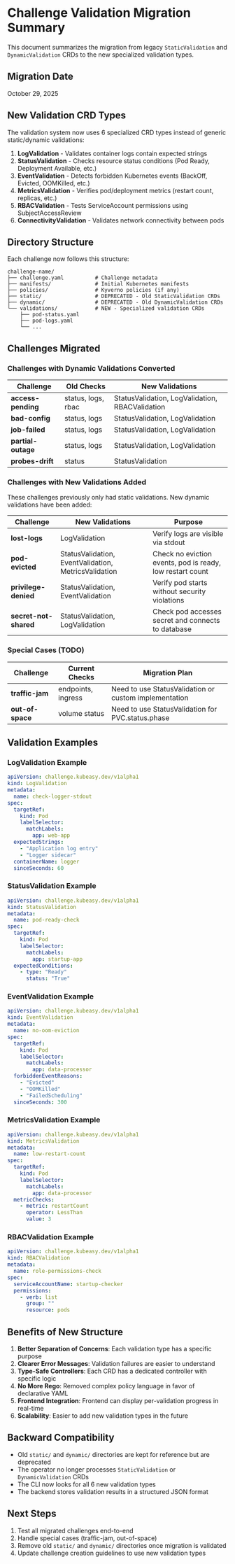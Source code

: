 # Challenge Validation Migration Summary

This document summarizes the migration from legacy `StaticValidation` and `DynamicValidation` CRDs to the new specialized validation types.

## Migration Date

October 29, 2025

## New Validation CRD Types

The validation system now uses 6 specialized CRD types instead of generic static/dynamic validations:

1. **LogValidation** - Validates container logs contain expected strings
2. **StatusValidation** - Checks resource status conditions (Pod Ready, Deployment Available, etc.)
3. **EventValidation** - Detects forbidden Kubernetes events (BackOff, Evicted, OOMKilled, etc.)
4. **MetricsValidation** - Verifies pod/deployment metrics (restart count, replicas, etc.)
5. **RBACValidation** - Tests ServiceAccount permissions using SubjectAccessReview
6. **ConnectivityValidation** - Validates network connectivity between pods

## Directory Structure

Each challenge now follows this structure:

```
challenge-name/
├── challenge.yaml          # Challenge metadata
├── manifests/              # Initial Kubernetes manifests
├── policies/               # Kyverno policies (if any)
├── static/                 # DEPRECATED - Old StaticValidation CRDs
├── dynamic/                # DEPRECATED - Old DynamicValidation CRDs
└── validations/            # NEW - Specialized validation CRDs
    ├── pod-status.yaml
    ├── pod-logs.yaml
    └── ...
```

## Challenges Migrated

### Challenges with Dynamic Validations Converted

| Challenge | Old Checks | New Validations |
|-----------|------------|-----------------|
| **access-pending** | status, logs, rbac | StatusValidation, LogValidation, RBACValidation |
| **bad-config** | status, logs | StatusValidation, LogValidation |
| **job-failed** | status, logs | StatusValidation, LogValidation |
| **partial-outage** | status, logs | StatusValidation, LogValidation |
| **probes-drift** | status | StatusValidation |

### Challenges with New Validations Added

These challenges previously only had static validations. New dynamic validations have been added:

| Challenge | New Validations | Purpose |
|-----------|-----------------|---------|
| **lost-logs** | LogValidation | Verify logs are visible via stdout |
| **pod-evicted** | StatusValidation, EventValidation, MetricsValidation | Check no eviction events, pod is ready, low restart count |
| **privilege-denied** | StatusValidation, EventValidation | Verify pod starts without security violations |
| **secret-not-shared** | StatusValidation, LogValidation | Check pod accesses secret and connects to database |

### Special Cases (TODO)

| Challenge | Current Checks | Migration Plan |
|-----------|---------------|----------------|
| **traffic-jam** | endpoints, ingress | Need to use StatusValidation or custom implementation |
| **out-of-space** | volume status | Need to use StatusValidation for PVC.status.phase |

## Validation Examples

### LogValidation Example

```yaml
apiVersion: challenge.kubeasy.dev/v1alpha1
kind: LogValidation
metadata:
  name: check-logger-stdout
spec:
  targetRef:
    kind: Pod
    labelSelector:
      matchLabels:
        app: web-app
  expectedStrings:
    - "Application log entry"
    - "Logger sidecar"
  containerName: logger
  sinceSeconds: 60
```

### StatusValidation Example

```yaml
apiVersion: challenge.kubeasy.dev/v1alpha1
kind: StatusValidation
metadata:
  name: pod-ready-check
spec:
  targetRef:
    kind: Pod
    labelSelector:
      matchLabels:
        app: startup-app
  expectedConditions:
    - type: "Ready"
      status: "True"
```

### EventValidation Example

```yaml
apiVersion: challenge.kubeasy.dev/v1alpha1
kind: EventValidation
metadata:
  name: no-oom-eviction
spec:
  targetRef:
    kind: Pod
    labelSelector:
      matchLabels:
        app: data-processor
  forbiddenEventReasons:
    - "Evicted"
    - "OOMKilled"
    - "FailedScheduling"
  sinceSeconds: 300
```

### MetricsValidation Example

```yaml
apiVersion: challenge.kubeasy.dev/v1alpha1
kind: MetricsValidation
metadata:
  name: low-restart-count
spec:
  targetRef:
    kind: Pod
    labelSelector:
      matchLabels:
        app: data-processor
  metricChecks:
    - metric: restartCount
      operator: LessThan
      value: 3
```

### RBACValidation Example

```yaml
apiVersion: challenge.kubeasy.dev/v1alpha1
kind: RBACValidation
metadata:
  name: role-permissions-check
spec:
  serviceAccountName: startup-checker
  permissions:
    - verb: list
      group: ""
      resource: pods
```

## Benefits of New Structure

1. **Better Separation of Concerns**: Each validation type has a specific purpose
2. **Clearer Error Messages**: Validation failures are easier to understand
3. **Type-Safe Controllers**: Each CRD has a dedicated controller with specific logic
4. **No More Rego**: Removed complex policy language in favor of declarative YAML
5. **Frontend Integration**: Frontend can display per-validation progress in real-time
6. **Scalability**: Easier to add new validation types in the future

## Backward Compatibility

- Old `static/` and `dynamic/` directories are kept for reference but are deprecated
- The operator no longer processes `StaticValidation` or `DynamicValidation` CRDs
- The CLI now looks for all 6 new validation types
- The backend stores validation results in a structured JSON format

## Next Steps

1. Test all migrated challenges end-to-end
2. Handle special cases (traffic-jam, out-of-space)
3. Remove old `static/` and `dynamic/` directories once migration is validated
4. Update challenge creation guidelines to use new validation types
